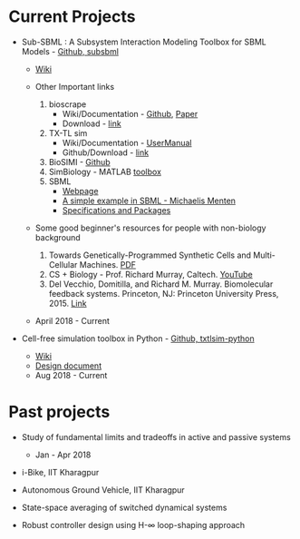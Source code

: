 # Current Projects

* Sub-SBML : A Subsystem Interaction Modeling Toolbox for SBML Models - [Github, subsbml](https://github.com/BuildACell/subsbml/)
	- [Wiki](https://github.com/BuildACell/subsbml/wiki)
	- Other Important links 
		1. bioscrape  
		   - Wiki/Documentation - [Github](https://github.com/ananswam/bioscrape/wiki), [Paper](https://www.biorxiv.org/content/early/2017/03/27/121152)
		   - Download - [link](https://omictools.com/bio-circuit-stochastic-single-cell-reaction-analysis-and-parameter-estimation-tool)
		2. TX-TL sim 
		    - Wiki/Documentation - [UserManual](https://github.com/BuildACell/txtlsim/blob/master/doc/usersmanual.pdf)
		    - Github/Download - [link](https://github.com/BuildACell/txtlsim/)
		3. BioSIMI - [Github](https://github.com/MiroGasparek/BioSIMI)
		4. SimBiology - MATLAB [toolbox](https://www.mathworks.com/products/simbiology.html)
		5. SBML 
			- 	[Webpage](http://sbml.org)
			-  [A simple example in SBML - Michaelis Menten](http://sbml.org/More_Detailed_Summary_of_SBML)
			-  [Specifications and Packages](http://sbml.org/Documents/Specifications)
	- Some good beginner's resources for people with non-biology background
	   1. Towards Genetically-Programmed Synthetic Cells and Multi-Cellular Machines. [PDF](http://www.cds.caltech.edu/~murray/wiki/images/2/23/Dod16-vbff.pdf)
		2. CS + Biology - Prof. Richard Murray, Caltech. [YouTube](https://youtu.be/dPcObYcFU_I) 
		3. Del Vecchio, Domitilla, and Richard M. Murray. Biomolecular feedback systems. Princeton, NJ: Princeton University Press, 2015. [Link](http://www.cds.caltech.edu/~murray/BFSwiki/index.php?title=Main_Page)
		
	- April 2018 - Current

* Cell-free simulation toolbox in Python - [Github, txtlsim-python](https://github.com/BuildACell/txtlsim-python)
	- [Wiki](https://github.com/BuildACell/txtlsim-python/wiki)
	- [Design document](https://github.com/BuildACell/txtlsim-python/wiki/txtl-module-design-document)
	- Aug 2018 - Current

	
	
# Past projects 

* Study of fundamental limits and tradeoffs in active and passive systems 
	- Jan - Apr 2018

* i-Bike, IIT Kharagpur
	
* Autonomous Ground Vehicle, IIT Kharagpur

* State-space averaging of switched dynamical systems

* Robust controller design using H-$\infty$ loop-shaping approach





